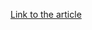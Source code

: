 [Link to the article](https://blog.malwaremustdie.org/2014/08/another-country-sponsored-malware.html)
